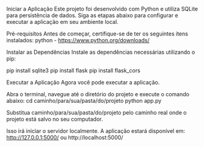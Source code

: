 Iniciar a Aplicação
Este projeto foi desenvolvido com Python e utiliza SQLite para persistência de dados. Siga as etapas abaixo para configurar e executar a aplicação em seu ambiente local.

Pré-requisitos
Antes de começar, certifique-se de ter os seguintes itens instalados:
python - https://www.python.org/downloads/

Instalar as Dependências
Instale as dependências necessárias utilizando o pip:

pip install sqlite3
pip install flask
pip install flask_cors

Executar a Aplicação
Agora você pode executar a aplicação.

Abra o terminal, navegue até o diretório do projeto e execute o comando abaixo:
cd caminho/para/sua/pasta/do/projeto
python app.py

Substitua caminho/para/sua/pasta/do/projeto pelo caminho real onde o projeto está salvo no seu computador.

Isso irá iniciar o servidor localmente. A aplicação estará disponível em:
http://127.0.0.1:5000/ ou http://localhost:5000/